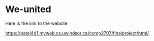 # We-united
Here is the link to the website

https://patel4d1.myweb.cs.uwindsor.ca/comp2707/finalproject/html/

